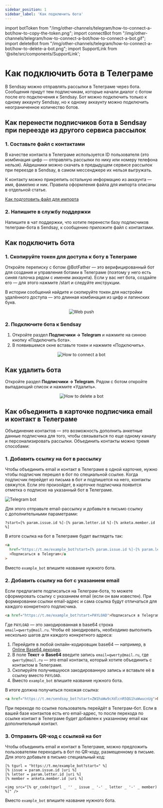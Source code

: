 ```yaml
---
sidebar_position: 1
sidebar_label: 'Как подключить бота'
---
```


import botToken from "/img/other-channels/telegram/how-to-connect-a-bot/how-to-copy-the-token.png";
import connectBot from "/img/other-channels/telegram/how-to-connect-a-bot/how-to-connect-a-bot.gif";
import deleteBot from "/img/other-channels/telegram/how-to-connect-a-bot/how-to-delete-a-bot.png";
import SupportLink from '@site/src/components/SupportLink';

# Как подключить бота в Телеграме

В Sendsay можно отправлять рассылки в Телеграме через бота. Сообщения придут тем подписчикам, которые начали диалог с ботом после его подключения к Sendsay. Бот можно подключить только к одному аккаунту Sendsay, но к одному аккаунту можно подключить неограниченное количество ботов.

## Как перенести подписчиков бота в Sendsay при переезде из другого сервиса рассылок

### 1. Составьте файл с контактами

В качестве контакта в Телеграме используется ID пользователя (это комбинация цифр — отправлять рассылки по нику или номеру телефона нельзя). Айдишники можно скачать в предыдущем сервисе рассылок при переезде в Sendsay, в самом мессенджере их нельзя выгружать.

К контакту можно прикрепить остальную информацию из аккаунта — имя, фамилию и ник. Правила оформления файла для импорта описаны в отдельной статье.

[Как подготовить файл для импорта](https://docs.sendsay.ru/subscribers/import-and-export/how-to-prepare-file-for-import)

### 2. Напишите в службу поддержки

<SupportLink>Напишите в чат поддержки</SupportLink>, что хотите перенести базу подписчиков телеграм-бота в Sendsay, к сообщению приложите файл с контактами.

## Как подключить бота

### 1. Скопируйте токен для доступа к боту в Телеграме

Откройте переписку с ботом @BotFather — это верифицированный бот для создания и управления ботами в Телеграме (поэтому у него есть синяя галочка рядом с именем аккаунта). Если у вас нет бота, создайте его — для этого нажмите /start и следуйте инструкции.

В истории сообщений найдите и скопируйте токен для настройки удалённого доступа — это длинная комбинация из цифр и латинских букв.

<p align="center">
    <img src={botToken} alt="Web push" />
</p>

### 2. Подключите бота к Sendsay

1. Откройте раздел **Подписчики → Telegram** и нажмите на синюю кнопку «Подключить бота».
2. В появившемся окне вставьте токен и нажмите «Подключить».

  <p align="center">
    <img src={connectBot} alt="How to connect a bot" />
  </p>

## Как удалить бота

Откройте раздел **Подписчики → Telegram**. Рядом с ботом откройте выпадающий список и нажмите «Удалить».

<p align="center">
    <img src={deleteBot} alt="How to delete a bot" />
</p>

## Как объединить в&nbsp;карточке подписчика email и&nbsp;контакт в&nbsp;Телеграме

Объединение контактов&nbsp;&mdash; это возможность дополнить анкетные данные подписчика для того, чтобы связываться по&nbsp;еще одному каналу и&nbsp;персонализировать рассылки. Объединить контакты можно тремя способами:

### 1. Добавить ссылку на бот в рассылку

Чтобы объединить email и&nbsp;контакт в&nbsp;Телеграме в&nbsp;одной карточке, нужно чтобы подписчик перешел в&nbsp;бот по&nbsp;специальной ссылке. Когда подписчик перейдет из&nbsp;письма в&nbsp;бот и&nbsp;подпишется на&nbsp;него, контакты свяжутся. Если это произойдет, в&nbsp;карточке подписчика появится отметка о&nbsp;подписке на&nbsp;указанный бот в&nbsp;Телеграме.

![Telegram bot](\img\other-channels\telegram\how-to-connect-a-bot\telegram-bot.jpg) <br/>

Для этого отправьте email-рассылку и&nbsp;добавьте в&nbsp;письмо ссылку с&nbsp;дополнительными параметрами:

```
?start=[% param.issue.id %]-[% param.letter.id %]-[% anketa.member.id %]
```

В&nbsp;итоге ссылка на&nbsp;бот в&nbsp;Телеграме будет выглядеть так:

<!-- prettier-ignore -->
```html
<a
  href="https://t.me/example_bot?start=[% param.issue.id %]-[% param.letter.id %]-[% anketa.member.id %]"
  >Подписаться в Telegram</a
>
```

Вместо `example_bot` впишите название нужного бота.

### 2. Добавить ссылку на бот с указанием email

Если предлагаете подписаться на Телеграм-бота, то можете сформировать ссылку с указанием email (если он вам известен). При формировании ссылки email-адрес и сама ссылка будут отличаться для каждого конкретного подписчика.

<!-- prettier-ignore -->
```html
<a href="https://t.me/example_bot?start=PAYLOAD">Подписаться в Telegram</a>
```

Где `PAYLOAD` &mdash; это закодированная в base64 строка `email=qwerty@mail.ru`. Чтобы её закодировать, необходимо выполнить несколько шагов для каждого конкретного адреса:

1. Перейдите в любой онлайн-кодировщик base64 — например, в [Online Base64 декодер](http://base64.ru/).
2. В поле **Текст → Base64** введите запись `email=qwerty@mail.ru`, где `qwerty@mail.ru` — это email контакта, который хотите объединить с контактом в Телеграме.
3. Скопируйте получившуюся закодированную запись и вставьте её в ссылку вместо `PAYLOAD`.
4. Вместо `example_bot` впишите название нужного бота.

В итоге должна получиться похожая ссылка:

<!-- prettier-ignore -->
```html
<a href="https://t.me/sendsay_bot?start=ZW1haWw9cXdlcnR5QG1haWwucnUg">Подписаться в Telegram</a>
```

При переходе по ссылке пользователь перейдёт в Телеграм-бот. Если в вашей базе контактов есть его email-адрес, то после перехода по ссылке контакт в Телеграме будет добавлен к указанному email как дополнительный контакт.

### 3. Отправить QR-код с ссылкой на бот

Чтобы объединить email и&nbsp;контакт в&nbsp;Телеграме, можно предложить пользователям переходить в&nbsp;бот по&nbsp;QR-коду, размещенному в&nbsp;письме. Для этого добавьте в&nbsp;письмо специальный код:

```
[% tgurl = "https://t.me/example_bot?start=" %]
[% issue = param.issue.id |uri %]
[% letter = param.letter.id |uri %]
[% member = anketa.member.id |uri %]

<img src="[% qr_code(tgurl _ '' _ issue _ '-' _ letter _ '-' _ member) %]" />
```

Вместо `example_bot` впишите название нужного бота.
